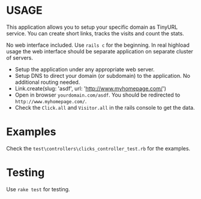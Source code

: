 # USAGE

This application allows you to setup your specific domain as TinyURL service. You can create short links, tracks the visits and count the stats.

No web interface included. Use `rails c` for the beginning. In real highload usage the web interface should be separate application on separate cluster of servers.

* Setup the application under any appropriate web server.
* Setup DNS to direct your domain (or subdomain) to the application. No additional routing needed.
* Link.create(slug: 'asdf', url: 'http://www.myhomepage.com/')
* Open in browser `yourdomain.com/asdf`. You should be redirected to `http://www.myhomepage.com/`.
* Check the `Click.all` and `Visitor.all` in the rails console to get the data.

# Examples

Check the `test\controllers\clicks_controller_test.rb` for the examples.

# Testing

Use `rake test` for testing.
